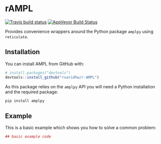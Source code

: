 
<!-- README.md is generated from README.Rmd. Please edit that file -->

# rAMPL

[![Travis build
status](https://travis-ci.org/ruaridhw/r-AMPL.svg?branch=master)](https://travis-ci.org/ruaridhw/r-AMPL)
[![AppVeyor Build
Status](https://ci.appveyor.com/api/projects/status/github/ruaridhw/r-AMPL?branch=master&svg=true)](https://ci.appveyor.com/project/ruaridhw/r-AMPL)

Provides convenience wrappers around the Python package `amplpy` using
`reticulate`.

## Installation

You can install AMPL from GitHub with:

``` r
# install.packages("devtools")
devtools::install_github("ruaridhw/r-AMPL")
```

As this package relies on the `amplpy` API you will need a Python
installation and the required package:

``` bash
pip install amplpy
```

## Example

This is a basic example which shows you how to solve a common problem:

``` r
## basic example code
```
